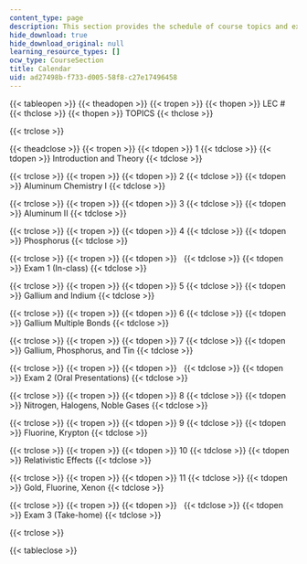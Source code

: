 ```yaml
---
content_type: page
description: This section provides the schedule of course topics and exams.
hide_download: true
hide_download_original: null
learning_resource_types: []
ocw_type: CourseSection
title: Calendar
uid: ad27498b-f733-d005-58f8-c27e17496458
---
```


{{< tableopen >}}
{{< theadopen >}}
{{< tropen >}}
{{< thopen >}}
LEC #
{{< thclose >}}
{{< thopen >}}
TOPICS
{{< thclose >}}

{{< trclose >}}

{{< theadclose >}}
{{< tropen >}}
{{< tdopen >}}
1
{{< tdclose >}}
{{< tdopen >}}
Introduction and Theory
{{< tdclose >}}

{{< trclose >}}
{{< tropen >}}
{{< tdopen >}}
2
{{< tdclose >}}
{{< tdopen >}}
Aluminum Chemistry I
{{< tdclose >}}

{{< trclose >}}
{{< tropen >}}
{{< tdopen >}}
3
{{< tdclose >}}
{{< tdopen >}}
Aluminum II
{{< tdclose >}}

{{< trclose >}}
{{< tropen >}}
{{< tdopen >}}
4
{{< tdclose >}}
{{< tdopen >}}
Phosphorus
{{< tdclose >}}

{{< trclose >}}
{{< tropen >}}
{{< tdopen >}}
 
{{< tdclose >}}
{{< tdopen >}}
Exam 1 (In-class)
{{< tdclose >}}

{{< trclose >}}
{{< tropen >}}
{{< tdopen >}}
5
{{< tdclose >}}
{{< tdopen >}}
Gallium and Indium
{{< tdclose >}}

{{< trclose >}}
{{< tropen >}}
{{< tdopen >}}
6
{{< tdclose >}}
{{< tdopen >}}
Gallium Multiple Bonds
{{< tdclose >}}

{{< trclose >}}
{{< tropen >}}
{{< tdopen >}}
7
{{< tdclose >}}
{{< tdopen >}}
Gallium, Phosphorus, and Tin
{{< tdclose >}}

{{< trclose >}}
{{< tropen >}}
{{< tdopen >}}
 
{{< tdclose >}}
{{< tdopen >}}
Exam 2 (Oral Presentations)
{{< tdclose >}}

{{< trclose >}}
{{< tropen >}}
{{< tdopen >}}
8
{{< tdclose >}}
{{< tdopen >}}
Nitrogen, Halogens, Noble Gases
{{< tdclose >}}

{{< trclose >}}
{{< tropen >}}
{{< tdopen >}}
9
{{< tdclose >}}
{{< tdopen >}}
Fluorine, Krypton
{{< tdclose >}}

{{< trclose >}}
{{< tropen >}}
{{< tdopen >}}
10
{{< tdclose >}}
{{< tdopen >}}
Relativistic Effects
{{< tdclose >}}

{{< trclose >}}
{{< tropen >}}
{{< tdopen >}}
11
{{< tdclose >}}
{{< tdopen >}}
Gold, Fluorine, Xenon
{{< tdclose >}}

{{< trclose >}}
{{< tropen >}}
{{< tdopen >}}
 
{{< tdclose >}}
{{< tdopen >}}
Exam 3 (Take-home)
{{< tdclose >}}

{{< trclose >}}

{{< tableclose >}}